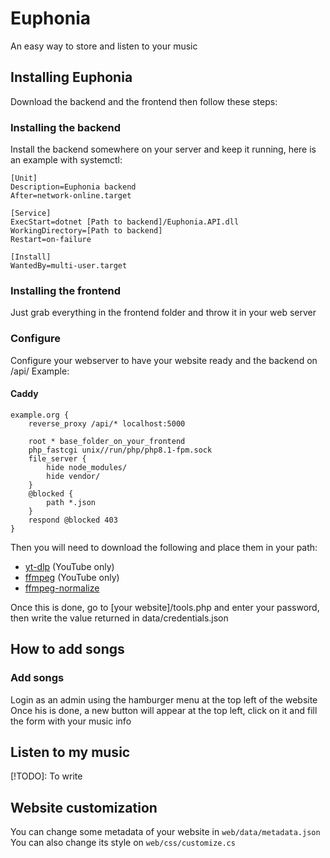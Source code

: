 # Euphonia
An easy way to store and listen to your music

## Installing Euphonia
Download the backend and the frontend then follow these steps:

### Installing the backend
Install the backend somewhere on your server and keep it running, here is an example with systemctl:
```
[Unit]
Description=Euphonia backend
After=network-online.target

[Service]
ExecStart=dotnet [Path to backend]/Euphonia.API.dll
WorkingDirectory=[Path to backend]
Restart=on-failure

[Install]
WantedBy=multi-user.target
```

### Installing the frontend
Just grab everything in the frontend folder and throw it in your web server

### Configure
Configure your webserver to have your website ready and the backend on /api/
Example:

#### Caddy
```
example.org {
	reverse_proxy /api/* localhost:5000

	root * base_folder_on_your_frontend
	php_fastcgi unix//run/php/php8.1-fpm.sock
	file_server {
		hide node_modules/
		hide vendor/
	}
	@blocked {
		path *.json
	}
	respond @blocked 403
}
```

Then you will need to download the following and place them in your path:
 - [yt-dlp](https://github.com/yt-dlp/yt-dlp/wiki/Installation) (YouTube only)
 - [ffmpeg](https://www.ffmpeg.org/download.html) (YouTube only)
 - [ffmpeg-normalize](https://github.com/slhck/ffmpeg-normalize?tab=readme-ov-file#installation)

Once this is done, go to [your website]/tools.php and enter your password, then write the value returned in data/credentials.json

## How to add songs

### Add songs
Login as an admin using the hamburger menu at the top left of the website \
Once his is done, a new button will appear at the top left, click on it and fill the form with your music info

## Listen to my music
[!TODO]: To write

## Website customization
You can change some metadata of your website in `web/data/metadata.json` \
You can also change its style on `web/css/customize.cs`
